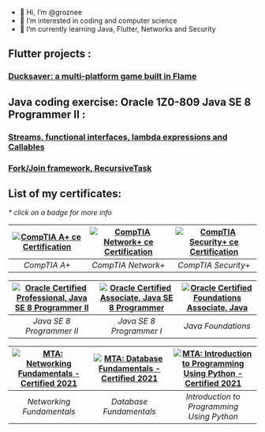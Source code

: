 - 👋 Hi, I’m @groznee
- 👀 I’m interested in coding and computer science
- 🌱 I’m currently learning Java, Flutter, Networks and Security


Flutter projects : <!-- omit in toc -->
---------------------------------------

### [Ducksaver: a multi-platform game built in Flame](https://github.com/groznee/ducksaver)

Java coding exercise: Oracle 1Z0-809 Java SE 8 Programmer II : <!-- omit in toc -->
-----------------------------------------------------------------------------------

### [Streams, functional interfaces, lambda expressions and Callables](java_se8_streams_demo.java)  
### [Fork/Join framework, RecursiveTask](java_se8_fork_join_demo.java)


<!-- omit in toc -->
List of my certificates:
------------------------

_* click on a badge for more info_


<!--START_SECTION:badges-->

| [![CompTIA A+ ce Certification](https://images.credly.com/size/160x160/images/63482325-a0d6-4f64-ae75-f5f33922c7d0/CompTIA_A_2Bce.png)](https://www.credly.com/badges/b20b7b9e-4d89-4ade-8415-ae323c4b7246 "CompTIA A+ ce Certification") | [![CompTIA Network+ ce Certification](https://images.credly.com/size/160x160/images/e1fc05b2-959b-45a4-8d20-124b1df121fe/CompTIA_Network_2Bce.png)](https://www.credly.com/badges/f715152c-3b53-4f16-8133-8f5d8c2fb20c "CompTIA Network+ ce Certification") | [![CompTIA Security+ ce Certification](https://images.credly.com/size/160x160/images/74790a75-8451-400a-8536-92d792c5184a/CompTIA_Security_2Bce.png)](https://www.credly.com/badges/44f8250c-a0e0-4088-b52b-5675238ca96a "CompTIA Security+ ce Certification") | 
| :---: | :---: | :---: |
| _CompTIA A+_ | _CompTIA Network+_ | _CompTIA Security+_ |

| [![Oracle Certified Professional, Java SE 8 Programmer II](https://images.credly.com/size/170x170/images/3e1a7290-fade-4be4-9bcd-1a7743294a81/Oracle_Professional_Badge__1_.png)](https://catalog-education.oracle.com/pls/certview/sharebadge?id=0A79ADD73499EED1668DD2414314094484A496D9224A0F0B4DB2F8702E593221 "Oracle Certified Professional, Java SE 8 Programmer II") | [![Oracle Certified Associate, Java SE 8 Programmer](https://images.credly.com/size/170x170/images/a9848abf-f8bd-474d-a9b4-6086da11a916/Oracle_Associates_Badge__1_.png)](http://www.credly.com/badges/5ff274e2-3990-494f-89de-0a4f3668a77a "Oracle Certified Associate, Java SE 8 Programmer") | [![Oracle Certified Foundations Associate, Java](https://images.credly.com/size/170x170/images/aeada4ab-bd8f-4c3c-bf4a-a9f2f4e04dd2/02a_Java_Foundations_Associate.png)](http://www.credly.com/badges/8803d57d-fc98-4c3a-bb3a-e3b0248c27d8 "Oracle Certified Foundations Associate, Java") |
| :---: | :---: | :---: |
| _Java SE 8 Programmer II_ | _Java SE 8 Programmer I_ | _Java Foundations_ |


| [![MTA: Networking Fundamentals - Certified 2021](https://images.credly.com/size/140x140/images/2feaf613-be86-4d79-9cf8-c7aef82031c7/MTA-Networking_Fundamentals-600x600.png)](http://www.credly.com/badges/1de9dd8b-8ff3-4af3-b310-ac2704370e2d "MTA: Networking Fundamentals - Certified 2021") | [![MTA: Database Fundamentals - Certified 2021](https://images.credly.com/size/140x140/images/bcce29de-388a-421e-aa4e-49d08e5f6b8c/MTA-Database_Fundamentals-600x600.png)](http://www.credly.com/badges/0cfeef31-ae1a-4da9-b41b-6c433463068c "MTA: Database Fundamentals - Certified 2021") | [![MTA: Introduction to Programming Using Python - Certified 2021](https://images.credly.com/size/140x140/images/ebfba101-5b78-49b6-903a-ac9ad518fe8a/MTA-Introduction_to_Programming_Using_Python-600x600.png)](http://www.credly.com/badges/178d1cb9-88a7-47dc-9c92-fd20475d6298 "MTA: Introduction to Programming Using Python - Certified 2021") |
| :---: | :---: | :---: |
| _Networking Fundamentals_ | _Database Fundamentals_ |  _Introduction to <br/> Programming <br/> Using Python_ |



<!--END_SECTION:badges-->

<!---
groznee/groznee is a ✨ special ✨ repository because its `README.md` (this file) appears on your GitHub profile.
You can click the Preview link to take a look at your changes.
--->

